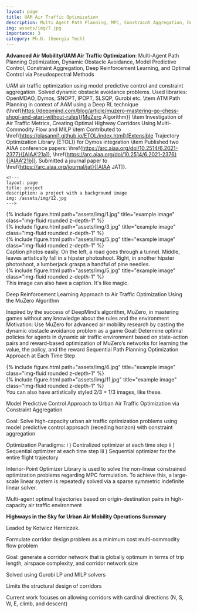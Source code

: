 ```yaml
---
layout: page
title: UAM Air Traffic Optimization
description: Multi Agent Path Planning, MPC, Constraint Aggregation, Deep RL, MuZero Algorithm, Pseudospectral Methods 
img: assets/img/7.jpg  
importance: 3
category: Ph.D. (Georgia Tech)
---
```


**Advanced Air Mobility/UAM Air Traffic Optimization**: Multi-Agent Path Planning Optimization, Dynamic Obstacle Avoidance, Model Predictive Control, Constraint Aggregation, Deep Reinforcement Learning, and Optimal Control via Pseudospectral Methods 


UAM air traffic optimization using model predictive control and constraint aggregation. Solved dynamic obstacle avoidance problems. Used libraries: OpenMDAO, Dymos, SNOPT, IPOPT, SLSQP, Gurobi etc.
    \item ATM Path Planning in context of AAM using a Deep RL technique (\href{https://deepmind.com/blog/article/muzero-mastering-go-chess-shogi-and-atari-without-rules}{MuZero Algorithm})
    \item Investigation of Air Traffic Metrics, Creating Optimal Highway Corridors Using Multi-Commodity Flow and MILP
    \item Contributed to \href{https://olasanni1.github.io/ETOL/index.html}{Extensible Trajectory Optimization Library (ETOL)} for Dymos integration
    \item Published two AIAA conference papers: \href{https://arc.aiaa.org/doi/10.2514/6.2021-2377}{[AIAA'21a]}, \href{https://arc.aiaa.org/doi/10.2514/6.2021-2376}{[AIAA'21b]}. Submitted a journal paper to \href{https://arc.aiaa.org/journal/jat}{[AIAA JAT]}.

    <!---
    layout: page
    title: project
    description: a project with a background image
    img: /assets/img/12.jpg
    --->

<div class="row">
    <div class="col-sm mt-3 mt-md-0">
        {% include figure.html path="assets/img/1.jpg" title="example image" class="img-fluid rounded z-depth-1" %}
    </div>
    <div class="col-sm mt-3 mt-md-0">
        {% include figure.html path="assets/img/3.jpg" title="example image" class="img-fluid rounded z-depth-1" %}
    </div>
    <div class="col-sm mt-3 mt-md-0">
        {% include figure.html path="assets/img/5.jpg" title="example image" class="img-fluid rounded z-depth-1" %}
    </div>
</div>
<div class="caption">
    Caption photos easily. On the left, a road goes through a tunnel. Middle, leaves artistically fall in a hipster photoshoot. Right, in another hipster photoshoot, a lumberjack grasps a handful of pine needles.
</div>
<div class="row">
    <div class="col-sm mt-3 mt-md-0">
        {% include figure.html path="assets/img/5.jpg" title="example image" class="img-fluid rounded z-depth-1" %}
    </div>
</div>
<div class="caption">
    This image can also have a caption. It's like magic.
</div>

Deep Reinforcement Learning Approach to Air Traffic Optimization Using the MuZero Algorithm   

Inspired by the success of DeepMind’s algorithm, MuZero, in mastering games without any knowledge about the rules and the environment 
Motivation: Use MuZero for advanced air mobility research by casting the dynamic obstacle avoidance problem as a game
Goal: Determine optimal policies for agents in dynamic air traffic environment based on state-action pairs and reward-based optimization of MuZero’s networks for learning the value, the policy, and the reward
Sequential Path Planning Optimization Approach at Each Time Step  



<div class="row justify-content-sm-center">
    <div class="col-sm-8 mt-3 mt-md-0">
        {% include figure.html path="assets/img/6.jpg" title="example image" class="img-fluid rounded z-depth-1" %}
    </div>
    <div class="col-sm-4 mt-3 mt-md-0">
        {% include figure.html path="assets/img/11.jpg" title="example image" class="img-fluid rounded z-depth-1" %}
    </div>
</div>
<div class="caption">
    You can also have artistically styled 2/3 + 1/3 images, like these.
</div>

Model Predictive Control Approach to Urban Air Traffic Optimization via Constraint Aggregation 

Goal: Solve high-capacity urban air traffic optimization problems using model predictive control approach (receding horizon) with constraint aggregation  

Optimization Paradigms: 
  i ) Centralized optimizer at each time step 
 ii )  Sequential optimizer at each time step
Iii )  Sequential optimizer for the entire flight trajectory

Interior-Point Optimizer Library is used to solve the non-linear constrained optimization problems regarding MPC formulation. To achieve this, a large-scale linear system is repeatedly solved via a sparse symmetric indefinite linear solver.

Multi-agent optimal trajectories based on origin-destination pairs in high-capacity air traffic environment
 

<!---
{% raw %}
```html
<div class="row justify-content-sm-center">
    <div class="col-sm-8 mt-3 mt-md-0">
        {% include figure.html path="assets/img/6.jpg" title="example image" class="img-fluid rounded z-depth-1" %}
    </div>
    <div class="col-sm-4 mt-3 mt-md-0">
        {% include figure.html path="assets/img/11.jpg" title="example image" class="img-fluid rounded z-depth-1" %}
    </div>
</div>
```
{% endraw %} --->


**Highways in the Sky for Urban Air Mobility Operations Summary**

Leaded by Kotwicz Herniczek.

Formulate corridor design problem as a minimum cost multi-commodity flow problem

Goal: generate a corridor network that is globally optimum in terms of trip length, airspace complexity, and corridor network size

Solved using Gurobi LP and MILP solvers

Limits the structural design of corridors

Current work focuses on allowing corridors with cardinal directions (N, S, W, E, climb, and descent)

 

